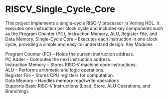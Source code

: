 # RISCV_Single_Cycle_Core
This project implements a single-cycle RISC-V processor in Verilog HDL. It executes one instruction per clock cycle and includes key components such as the Program Counter (PC), Instruction Memory, ALU, Register File, and Data Memory.
Single-Cycle Core – Executes each instruction in one clock cycle, providing a simple and easy-to-understand design.
Key Modules

Program Counter (PC) – Holds the current instruction address.  
PC Adder – Computes the next instruction address.  
Instruction Memory – Stores RISC-V machine code instructions.  
ALU – Performs arithmetic and logic operations.  
Register File – Stores CPU registers for computation.  
Data Memory – Handles memory read/write operations  
Supports Basic RISC-V Instructions (Load, Store, ALU Operations, and Branching).  
